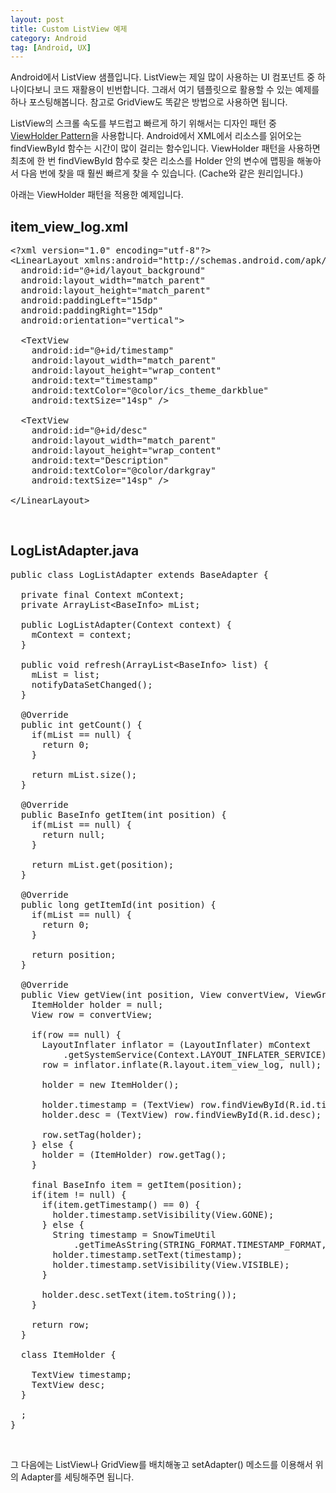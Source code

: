 ```yaml
---
layout: post
title: Custom ListView 예제
category: Android
tag: [Android, UX]
---
```


Android에서 ListView 샘플입니다. ListView는 제일 많이 사용하는 UI 컴포넌트 중
하나이다보니 코드 재활용이 빈번합니다. 그래서 여기 템플릿으로 활용할 수 있는 예제를
하나 포스팅해봅니다. 참고로 GridView도 똑같은 방법으로 사용하면 됩니다.

ListView의 스크롤 속도를 부드럽고 빠르게 하기 위해서는 디자인 패턴 중
[ViewHolder Pattern](https://developer.android.com/training/improving-layouts/smooth-scrolling.html)을
사용합니다. Android에서 XML에서 리소스를 읽어오는 findViewById 함수는 시간이 많이 걸리는 함수입니다.
ViewHolder 패턴을 사용하면 최초에 한 번 findViewById 함수로 찾은 리소스를 Holder
안의 변수에 맵핑을 해놓아서 다음 번에 찾을 때 훨씬 빠르게 찾을 수 있습니다.
(Cache와 같은 원리입니다.)

아래는 ViewHolder 패턴을 적용한 예제입니다.
<br>

## item_view_log.xml

<pre class="prettyprint">&lt;?xml version="1.0" encoding="utf-8"?&gt;
&lt;LinearLayout xmlns:android="http://schemas.android.com/apk/res/android"
  android:id="@+id/layout_background"
  android:layout_width="match_parent"
  android:layout_height="match_parent"
  android:paddingLeft="15dp"
  android:paddingRight="15dp"
  android:orientation="vertical"&gt;

  &lt;TextView
    android:id="@+id/timestamp"
    android:layout_width="match_parent"
    android:layout_height="wrap_content"
    android:text="timestamp"
    android:textColor="@color/ics_theme_darkblue"
    android:textSize="14sp" /&gt;

  &lt;TextView
    android:id="@+id/desc"
    android:layout_width="match_parent"
    android:layout_height="wrap_content"
    android:text="Description"
    android:textColor="@color/darkgray"
    android:textSize="14sp" /&gt;

&lt;/LinearLayout&gt;</pre>
<br>

## LogListAdapter.java

<pre class="prettyprint">public class LogListAdapter extends BaseAdapter {

  private final Context mContext;
  private ArrayList&lt;BaseInfo&gt; mList;

  public LogListAdapter(Context context) {
    mContext = context;
  }

  public void refresh(ArrayList&lt;BaseInfo&gt; list) {
    mList = list;
    notifyDataSetChanged();
  }

  @Override
  public int getCount() {
    if(mList == null) {
      return 0;
    }

    return mList.size();
  }

  @Override
  public BaseInfo getItem(int position) {
    if(mList == null) {
      return null;
    }

    return mList.get(position);
  }

  @Override
  public long getItemId(int position) {
    if(mList == null) {
      return 0;
    }

    return position;
  }

  @Override
  public View getView(int position, View convertView, ViewGroup parent) {
    ItemHolder holder = null;
    View row = convertView;

    if(row == null) {
      LayoutInflater inflator = (LayoutInflater) mContext
          .getSystemService(Context.LAYOUT_INFLATER_SERVICE);
      row = inflator.inflate(R.layout.item_view_log, null);

      holder = new ItemHolder();

      holder.timestamp = (TextView) row.findViewById(R.id.timestamp);
      holder.desc = (TextView) row.findViewById(R.id.desc);

      row.setTag(holder);
    } else {
      holder = (ItemHolder) row.getTag();
    }

    final BaseInfo item = getItem(position);
    if(item != null) {
      if(item.getTimestamp() == 0) {
        holder.timestamp.setVisibility(View.GONE);
      } else {
        String timestamp = SnowTimeUtil
            .getTimeAsString(STRING_FORMAT.TIMESTAMP_FORMAT, item.getTimestamp());
        holder.timestamp.setText(timestamp);
        holder.timestamp.setVisibility(View.VISIBLE);
      }

      holder.desc.setText(item.toString());
    }

    return row;
  }

  class ItemHolder {

    TextView timestamp;
    TextView desc;
  }

  ;
}</pre>
<br>

그 다음에는 ListView나 GridView를 배치해놓고 setAdapter() 메소드를 이용해서 위의 Adapter를 세팅해주면 됩니다.
